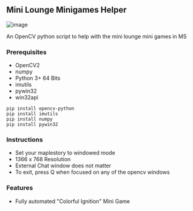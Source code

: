 ## Mini Lounge Minigames Helper
![image](https://i.imgur.com/ZRkwCj8.jpg)

An OpenCV python script to help with the mini lounge mini games in MS

### Prerequisites
- OpenCV2
- numpy
- Python 3+ 64 Bits
- imutils
- pywin32
- win32api

``` 
pip install opencv-python
pip install imutils
pip install numpy
pip install pywin32
```

### Instructions
- Set your maplestory to windowed mode
- 1366 x 768 Resolution
- External Chat window does not matter
- To exit, press Q when focused on any of the opencv windows

### Features
- Fully automated "Colorful Ignition" Mini Game
